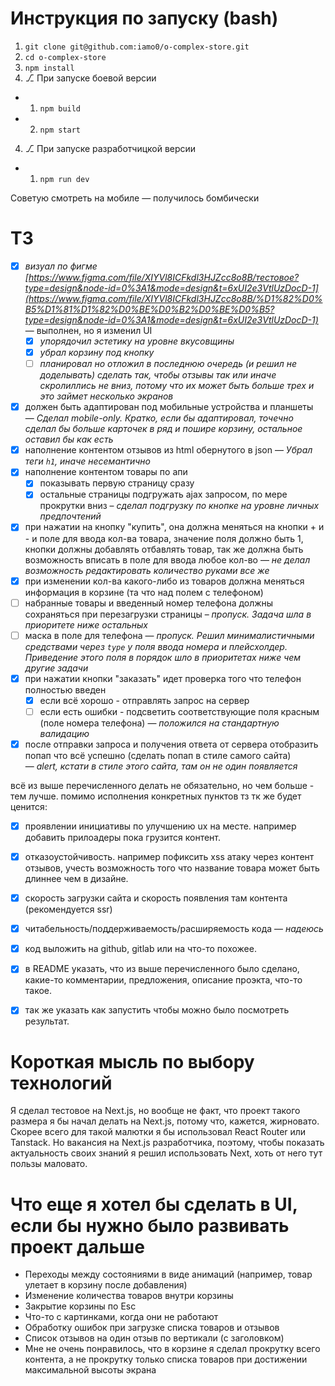 # Инструкция по запуску (bash)
1. `git clone git@github.com:iamo0/o-complex-store.git`
2. `cd o-complex-store`
3. `npm install`
4. ⎇ При запуске боевой версии
  - 1. `npm build`
  - 2. `npm start`
4. ⎇ При запуске разработчицкой версии
  - 1. `npm run dev`
   
Советую смотреть на мобиле — получилось бомбически

# ТЗ
- [x] *визуал по фигме [https://www.figma.com/file/XIYVl8ICFkdl3HJZcc8o8B/тестовое?type=design&node-id=0%3A1&mode=design&t=6xUI2e3VtlUzDocD-1](https://www.figma.com/file/XIYVl8ICFkdl3HJZcc8o8B/%D1%82%D0%B5%D1%81%D1%82%D0%BE%D0%B2%D0%BE%D0%B5?type=design&node-id=0%3A1&mode=design&t=6xUI2e3VtlUzDocD-1)* — выполнен, но я изменил UI
  - [x] _упорядочил эстетику на уровне вкусовщины_
  - [x] _убрал корзину под кнопку_
  - [ ] _планировал но отложил в последнюю очередь (и решил не доделывать) сделать так, чтобы отзывы так или иначе скролиллись не вниз, потому что их может быть больше трех и это займет несколько экранов_
- [x] должен быть адаптирован под мобильные устройства и планшеты — _Сделал mobile-only. Кратко, если бы адаптировал, точечно сделал бы больше карточек в ряд и пошире корзину, остальное оставил бы как есть_
- [x] наполнение контентом отзывов из html обернутого в json — _Убрал теги `h1`, иначе несемантично_
- [x] наполнение контентом товары по апи
    - [x] показывать первую страницу сразу
    - [x] остальные страницы подгружать ajax запросом, по мере прокрутки вниз – _сделал подгрузку по кнопке на уровне личных предпочтений_
- [x] при нажатии на кнопку "купить", она должна меняться на кнопки + и - и поле для ввода кол-ва товара, значение поля должно быть 1, кнопки должны добавлять отбавлять товар, так же должна быть возможность вписать в поле для ввода любое кол-во — _не делал возможность редактировать количество руками все же_
- [x] при изменении кол-ва какого-либо из товаров должна меняться информация в корзине (та что над полем с телефоном)
- [ ] набранные товары и введенный номер телефона должны сохраняться при перезагрузки страницы – _пропуск. Задача шла в приоритете ниже остальных_
- [ ] маска в поле для телефона — _пропуск. Решил минималистичными средствами через `type` у поля ввода номера и плейсхолдер. Приведение этого поля в порядок шло в приоритетах ниже чем другие задачи_
- [x] при нажатии кнопки "заказать" идет проверка того что телефон полностью введен
    - [x] если всё хорошо - отправлять запрос на сервер
    - [ ] если есть ошибки - подсветить соответствующие поля красным (поле номера телефона) — _положился на стандартную валидацию_
- [x] после отправки запроса и получения ответа от сервера отобразить попап что всё успешно (сделать попап в стиле самого сайта) — _alert, кстати в стиле этого сайта, там он не один появляется_

всё из выше перечисленного делать не обязательно, но чем больше - тем лучше.
помимо исполнения конкретных пунктов тз тк же будет ценится:

- [x] проявлении инициативы по улучшению ux на месте. например добавить прилоадеры пока грузится контент.
- [x] отказоустойчивость. например пофиксить xss атаку через контент отзывов, учесть возможность того что название товара может быть длиннее чем в дизайне.
- [x] скорость загрузки сайта и скорость появления там контента (рекомендуется ssr)
- [x] читабельность/поддерживаемость/расширяемость кода — _надеюсь_

- [x] код выложить на github, gitlab или на что-то похожее.
- [x] в README указать, что из выше перечисленного было сделано, какие-то комментарии, предложения, описание проэкта, что-то такое.
- [x] так же указать как запустить чтобы можно было посмотреть результат.

# Короткая мысль по выбору технологий
Я сделал тестовое на Next.js, но вообще не факт, что проект такого размера я бы начал делать на Next.js, потому что, кажется, жирновато. Скорее всего для такой малютки я бы использовал React Router или Tanstack. Но вакансия на Next.js разработчика, поэтому, чтобы показать актуальность своих знаний я решил использовать Next, хоть от него тут пользы маловато.

# Что еще я хотел бы сделать в UI, если бы нужно было развивать проект дальше
- Переходы между состояниями в виде анимаций (например, товар улетает в корзину после добавления)
- Изменение количества товаров внутри корзины
- Закрытие корзины по Esc
- Что-то с картинками, когда они не работают
- Обработку ошибок при загрузке списка товаров и отзывов
- Список отзывов на один отзыв по вертикали (с заголовком)
- Мне не очень понравилось, что в корзине я сделал прокрутку всего контента, а не прокрутку только списка товаров при достижении максимальной высоты экрана
